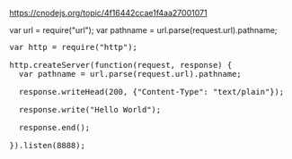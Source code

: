 
https://cnodejs.org/topic/4f16442ccae1f4aa27001071

var url = require("url");
var pathname = url.parse(request.url).pathname;



<pre>
var http = require("http");

http.createServer(function(request, response) {
  var pathname = url.parse(request.url).pathname;

  response.writeHead(200, {"Content-Type": "text/plain"});

  response.write("Hello World");

  response.end();

}).listen(8888);
</pre>
